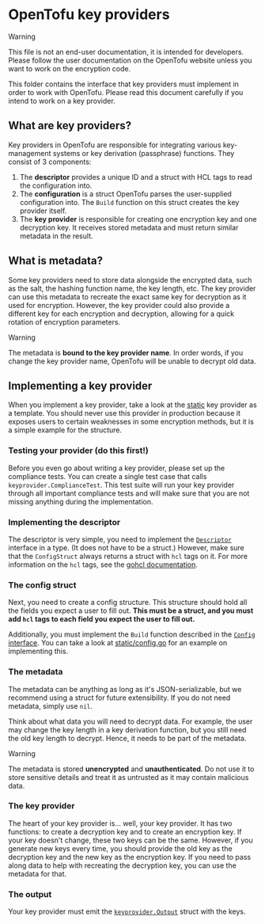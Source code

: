 # OpenTofu key providers

> [!WARNING]
> This file is not an end-user documentation, it is intended for developers. Please follow the user documentation on the OpenTofu website unless you want to work on the encryption code.

This folder contains the interface that key providers must implement in order to work with OpenTofu. Please read this document carefully if you intend to work on a key provider.

## What are key providers?

Key providers in OpenTofu are responsible for integrating various key-management systems or key derivation (passphrase) functions. They consist of 3 components:

1. The **descriptor** provides a unique ID and a struct with HCL tags to read the configuration into.
2. The **configuration** is a struct OpenTofu parses the user-supplied configuration into. The `Build` function on this struct creates the key provider itself.
3. The **key provider** is responsible for creating one encryption key and one decryption key. It receives stored metadata and must return similar metadata in the result.

## What is metadata?

Some key providers need to store data alongside the encrypted data, such as the salt, the hashing function name, the key length, etc. The key provider can use this metadata to recreate the exact same key for decryption as it used for encryption. However, the key provider could also provide a different key for each encryption and decryption, allowing for a quick rotation of encryption parameters. 

> [!WARNING]
> The metadata is **bound to the key provider name**. In order words, if you change the key provider name, OpenTofu will be unable to decrypt old data.

## Implementing a key provider

When you implement a key provider, take a look at the [static](static) key provider as a template. You should never use this provider in production because it exposes users to certain weaknesses in some encryption methods, but it is a simple example for the structure.

### Testing your provider (do this first!)

Before you even go about writing a key provider, please set up the compliance tests. You can create a single test case that calls `keyprovider.ComplianceTest`. This test suite will run your key provider through all important compliance tests and will make sure that you are not missing anything during the implementation.

### Implementing the descriptor

The descriptor is very simple, you need to implement the [`Descriptor`](descriptor.go) interface in a type. (It does not have to be a struct.) However, make sure that the `ConfigStruct` always returns a struct with `hcl` tags on it. For more information on the `hcl` tags, see the [gohcl documentation](https://godocs.io/github.com/hashicorp/hcl/v2/gohcl).

### The config struct

Next, you need to create a config structure. This structure should hold all the fields you expect a user to fill out. **This must be a struct, and you must add `hcl` tags to each field you expect the user to fill out.**

Additionally, you must implement the `Build` function described in the [`Config` interface](config.go). You can take a look at [static/config.go](static/config.go) for an example on implementing this.

### The metadata

The metadata can be anything as long as it's JSON-serializable, but we recommend using a struct for future extensibility. If you do not need metadata, simply use `nil`.

Think about what data you will need to decrypt data. For example, the user may change the key length in a key derivation function, but you still need the old key length to decrypt. Hence, it needs to be part of the metadata.

> [!WARNING]
> The metadata is stored **unencrypted** and **unauthenticated**. Do not use it to store sensitive details and treat it as untrusted as it may contain malicious data.

### The key provider

The heart of your key provider is... well, your key provider. It has two functions: to create a decryption key and to create an encryption key. If your key doesn't change, these two keys can be the same. However, if you generate new keys every time, you should provide the old key as the decryption key and the new key as the encryption key. If you need to pass along data to help with recreating the decryption key, you can use the metadata for that.

### The output

Your key provider must emit the [`keyprovider.Output`](output.go) struct with the keys.
